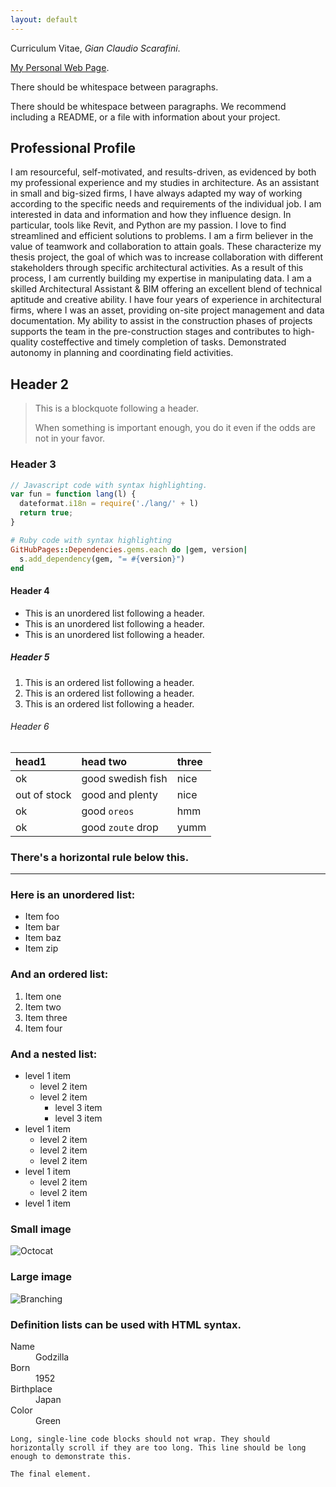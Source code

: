 ```yaml
---
layout: default
---
```


Curriculum Vitae, _Gian_ _Claudio_ _Scarafini_.

[My Personal Web Page](http://bimast.tech/).

There should be whitespace between paragraphs.

There should be whitespace between paragraphs. We recommend including a README, or a file with information about your project.

## Professional Profile

I am resourceful, self-motivated, and results-driven, as evidenced by both my professional experience and my studies in architecture. As an assistant in small and big-sized firms, I have always adapted my way of working according to the specific needs and  requirements of the individual job. I am interested in data and information and how they influence design. In particular, tools like Revit, and Python are my passion. I love to find streamlined and efficient solutions to problems. I am a firm believer in the value of teamwork and collaboration to attain goals. These characterize my thesis project, the goal of which was to increase collaboration with different stakeholders through specific architectural activities. As a result of this process, I am currently building my expertise in manipulating data. I am a skilled Architectural Assistant & BIM offering an excellent blend of technical aptitude and creative ability. I have four years of experience in architectural firms, where I was an asset, providing on-site project management and data documentation. My ability to assist in the construction phases of projects supports the team in the pre-construction stages and contributes to high-quality costeffective and timely completion of tasks. Demonstrated autonomy in planning and coordinating field activities.


## Header 2

> This is a blockquote following a header.
>
> When something is important enough, you do it even if the odds are not in your favor.

### Header 3

```js
// Javascript code with syntax highlighting.
var fun = function lang(l) {
  dateformat.i18n = require('./lang/' + l)
  return true;
}
```

```ruby
# Ruby code with syntax highlighting
GitHubPages::Dependencies.gems.each do |gem, version|
  s.add_dependency(gem, "= #{version}")
end
```

#### Header 4

*   This is an unordered list following a header.
*   This is an unordered list following a header.
*   This is an unordered list following a header.

##### Header 5

1.  This is an ordered list following a header.
2.  This is an ordered list following a header.
3.  This is an ordered list following a header.

###### Header 6

| head1        | head two          | three |
|:-------------|:------------------|:------|
| ok           | good swedish fish | nice  |
| out of stock | good and plenty   | nice  |
| ok           | good `oreos`      | hmm   |
| ok           | good `zoute` drop | yumm  |

### There's a horizontal rule below this.

* * *

### Here is an unordered list:

*   Item foo
*   Item bar
*   Item baz
*   Item zip

### And an ordered list:

1.  Item one
1.  Item two
1.  Item three
1.  Item four

### And a nested list:

- level 1 item
  - level 2 item
  - level 2 item
    - level 3 item
    - level 3 item
- level 1 item
  - level 2 item
  - level 2 item
  - level 2 item
- level 1 item
  - level 2 item
  - level 2 item
- level 1 item

### Small image

![Octocat](https://github.githubassets.com/images/icons/emoji/octocat.png)

### Large image

![Branching](https://guides.github.com/activities/hello-world/branching.png)


### Definition lists can be used with HTML syntax.

<dl>
<dt>Name</dt>
<dd>Godzilla</dd>
<dt>Born</dt>
<dd>1952</dd>
<dt>Birthplace</dt>
<dd>Japan</dd>
<dt>Color</dt>
<dd>Green</dd>
</dl>

```
Long, single-line code blocks should not wrap. They should horizontally scroll if they are too long. This line should be long enough to demonstrate this.
```

```
The final element.
```
